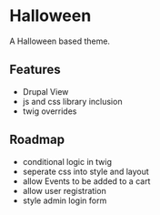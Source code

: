# Halloween

A Halloween based theme.

## Features

- Drupal View
- js and css library inclusion
- twig overrides

## Roadmap

- conditional logic in twig
- seperate css into style and layout
- allow Events to be added to a cart
- allow user registration
- style admin login form
